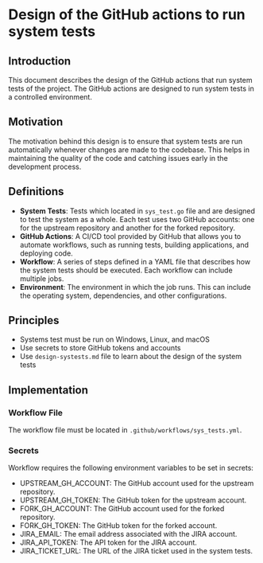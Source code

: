 # Design of the GitHub actions to run system tests

## Introduction
This document describes the design of the GitHub actions that run system tests of the project. The GitHub actions are designed to run system tests in a controlled environment.

## Motivation
The motivation behind this design is to ensure that system tests are run automatically whenever changes are made to the codebase. This helps in maintaining the quality of the code and catching issues early in the development process.

## Definitions

- **System Tests**: Tests which located in `sys_test.go` file and are designed to test the system as a whole. Each test uses two GitHub accounts: one for the upstream repository and another for the forked repository.
- **GitHub Actions**: A CI/CD tool provided by GitHub that allows you to automate workflows, such as running tests, building applications, and deploying code.
- **Workflow**: A series of steps defined in a YAML file that describes how the system tests should be executed. Each workflow can include multiple jobs.
- **Environment**: The environment in which the job runs. This can include the operating system, dependencies, and other configurations.


## Principles

- Systems test must be run on Windows, Linux, and macOS
- Use secrets to store GitHub tokens and accounts
- Use `design-systests.md` file to learn about the design of the system tests

## Implementation

### Workflow File
The workflow file must be located in `.github/workflows/sys_tests.yml`. 

### Secrets

Workflow requires the following environment variables to be set in secrets:
- UPSTREAM_GH_ACCOUNT: The GitHub account used for the upstream repository.
- UPSTREAM_GH_TOKEN: The GitHub token for the upstream account.
- FORK_GH_ACCOUNT: The GitHub account used for the forked repository.
- FORK_GH_TOKEN: The GitHub token for the forked account.
- JIRA_EMAIL: The email address associated with the JIRA account.
- JIRA_API_TOKEN: The API token for the JIRA account.
- JIRA_TICKET_URL: The URL of the JIRA ticket used in the system tests.



